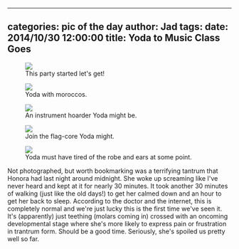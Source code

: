 
---
categories: pic of the day
author: Jad
tags: 
date: 2014/10/30 12:00:00
title: Yoda to Music Class Goes
---

<figure>
<img src="/img/2014/10/30/img_20141030_120543030_medium.jpg" />
<figcaption>This party started let's get!</figcaption>
</figure>

<figure>
<img src="/img/2014/10/30/img_20141030_124357392_medium.jpg" />
<figcaption>Yoda with moroccos.</figcaption>
</figure>

<figure>
<img src="/img/2014/10/30/img_20141030_124425107_medium.jpg" />
<figcaption>An instrument hoarder Yoda might be.</figcaption>
</figure>

<figure>
<img src="/img/2014/10/30/img_20141030_123741757_medium.jpg" />
<figcaption>Join the flag-core Yoda might.</figcaption>
</figure>

<figure>
<img src="/img/2014/10/30/img_20141030_125725550_medium.jpg" />
<figcaption>Yoda must have tired of the robe and ears at some point.</figcaption>
</figure>

<p> Not photographed, but worth bookmarking was a terrifying tantrum that Honora had last night around midnight.  She woke up screaming like I've never heard and kept at it for nearly 30 minutes.  It took another 30 minutes of walking (just like the old days!) to get her calmed down and an hour to get her back to sleep.  According to the doctor and the internet, this is completely normal and we're just lucky this is the first time we've seen it.  It's (apparently) just teething (molars coming in) crossed with an oncoming developmental stage where she's more likely to express pain or frustration in trantrum form.  Should be a good time.  Seriously, she's spoiled us pretty well so far.</p>